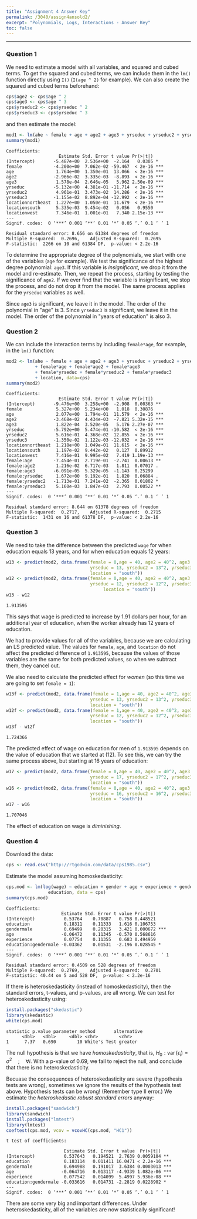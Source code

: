 ```yaml
---
title: "Assignment 4 Answer Key"
permalink: /3040/assign4ansold2/
excerpt: "Polynomials, Logs, Interactions - Answer Key"
toc: false
---
```


------------------------------------------------------------------------

### Question 1

We need to estimate a model with all variables, and squared and cubed terms. To get the squared and cubed terms, we can include them in the `lm()` function directly using `I()` (`I(age ^ 2)` for example). We can also create the squared and cubed terms beforehand:

```r
cps$age2 <- cps$age ^ 2
cps$age3 <- cps$age ^ 3
cps$yrseduc2 <- cps$yrseduc ^ 2
cps$yrseduc3 <- cps$yrseduc ^ 3
```

and then estimate the model:

```r
mod1 <- lm(ahe ~ female + age + age2 + age3 + yrseduc + yrseduc2 + yrseduc3 + location, data=cps)
summary(mod1)
```

```
Coefficients:
                    Estimate Std. Error t value Pr(>|t|)    
(Intercept)       -5.487e+00  2.536e+00  -2.164   0.0305 *  
female            -4.200e+00  7.062e-02 -59.467  < 2e-16 ***
age                1.764e+00  1.350e-01  13.066  < 2e-16 ***
age2              -2.966e-02  3.335e-03  -8.893  < 2e-16 ***
age3               1.578e-04  2.646e-05   5.962 2.50e-09 ***
yrseduc           -5.132e+00  4.381e-01 -11.714  < 2e-16 ***
yrseduc2           4.961e-01  3.473e-02  14.286  < 2e-16 ***
yrseduc3          -1.155e-02  8.892e-04 -12.992  < 2e-16 ***
locationnortheast  1.227e+00  1.050e-01  11.679  < 2e-16 ***
locationsouth      5.335e-03  9.454e-02   0.056   0.9550    
locationwest       7.346e-01  1.001e-01   7.340 2.15e-13 ***
---
Signif. codes:  0 ‘***’ 0.001 ‘**’ 0.01 ‘*’ 0.05 ‘.’ 0.1 ‘ ’ 1

Residual standard error: 8.656 on 61384 degrees of freedom
Multiple R-squared:  0.2696,	Adjusted R-squared:  0.2695 
F-statistic:  2266 on 10 and 61384 DF,  p-value: < 2.2e-16
```

To determine the appropriate degree of the polynomials, we start with one of the variables (`age` for example). We test the significance of the highest degree polynomial: `age3`. If this variable is _insignificant_, we drop it from the model and re-estimate. Then, we repeat the process, starting by testing the significance of `age2`. If we ever find that the variable is insignificant, we stop the process, and do not drop it from the model. The same process applies for the `yrseduc` variables as well.

Since `age3` is significant, we leave it in the model. The order of the polynomial in "age" is 3. Since `yrseduc3` is significant, we leave it in the model. The order of the polynomial in "years of education" is also 3.

### Question 2

We can include the interaction terms by including `female*age`, for example, in the `lm()` function:

```r
mod2 <- lm(ahe ~ female + age + age2 + age3 + yrseduc + yrseduc2 + yrseduc3 
           + female*age + female*age2 + female*age3 
           + female*yrseduc + female*yrseduc2 + female*yrseduc3 
           + location, data=cps)
summary(mod2)
```

```
Coefficients:
                    Estimate Std. Error t value Pr(>|t|)    
(Intercept)       -9.476e+00  3.258e+00  -2.908  0.00363 ** 
female             5.327e+00  5.234e+00   1.018  0.30876    
age                2.077e+00  1.794e-01  11.579  < 2e-16 ***
age2              -3.468e-02  4.434e-03  -7.821 5.32e-15 ***
age3               1.822e-04  3.520e-05   5.176 2.27e-07 ***
yrseduc           -5.792e+00  5.474e-01 -10.582  < 2e-16 ***
yrseduc2           5.616e-01  4.368e-02  12.855  < 2e-16 ***
yrseduc3          -1.350e-02  1.122e-03 -12.032  < 2e-16 ***
locationnortheast  1.218e+00  1.049e-01  11.615  < 2e-16 ***
locationsouth      1.197e-02  9.442e-02   0.127  0.89912    
locationwest       7.416e-01  9.995e-02   7.419 1.19e-13 ***
female:age        -7.454e-01  2.719e-01  -2.741  0.00613 ** 
female:age2        1.216e-02  6.717e-03   1.811  0.07017 .  
female:age3       -6.091e-05  5.329e-05  -1.143  0.25299    
female:yrseduc     1.672e+00  9.192e-01   1.820  0.06884 .  
female:yrseduc2   -1.713e-01  7.241e-02  -2.365  0.01802 *  
female:yrseduc3    5.160e-03  1.847e-03   2.793  0.00522 ** 
---
Signif. codes:  0 ‘***’ 0.001 ‘**’ 0.01 ‘*’ 0.05 ‘.’ 0.1 ‘ ’ 1

Residual standard error: 8.644 on 61378 degrees of freedom
Multiple R-squared:  0.2717,	Adjusted R-squared:  0.2715 
F-statistic:  1431 on 16 and 61378 DF,  p-value: < 2.2e-16
```

### Question 3

We need to take the difference between the predicted `wage` for when education equals 13 years, and for when education equals 12 years:

```r
w13 <- predict(mod2, data.frame(female = 0,age = 40, age2 = 40^2, age3 = 40^3, 
                                yrseduc = 13, yrseduc2 = 13^2, yrseduc3 = 13^3,
                                location = "south"))
w12 <- predict(mod2, data.frame(female = 0,age = 40, age2 = 40^2, age3 = 40^3,
                                yrseduc = 12, yrseduc2 = 12^2, yrseduc3 = 12^3, 
                                     location = "south"))
w13 - w12
```

```
1.913595
```

This says that wage is predicted to increase by 1.91 dollars per hour, for an additional year of education, when the worker already has 12 years of education.

We had to provide values for all of the variables, because we are calculating an LS predicted value. The values for `female`, `age`, and `location` do not affect the predicted difference of `1.913595`, because the values of those variables are the same for both predicted values, so when we subtract them, they cancel out.

We also need to calculate the predicted effect for _women_ (so this time we are going to set `female = 1`):

```r
w13f <- predict(mod2, data.frame(female = 1,age = 40, age2 = 40^2, age3 = 40^3, 
                                yrseduc = 13, yrseduc2 = 13^2, yrseduc3 = 13^3,
                                location = "south"))
w12f <- predict(mod2, data.frame(female = 1,age = 40, age2 = 40^2, age3 = 40^3,
                                yrseduc = 12, yrseduc2 = 12^2, yrseduc3 = 12^3, 
                                location = "south"))
w13f - w12f
```

```
1.724366
```

The predicted effect of wage on education for men of `1.913595` depends on the value of education that we started at (12). To see this, we can try the same process above, but starting at 16 years of education:

```r
w17 <- predict(mod2, data.frame(female = 0,age = 40, age2 = 40^2, age3 = 40^3, 
                                yrseduc = 17, yrseduc2 = 17^2, yrseduc3 = 17^3,
                                location = "south"))
w16 <- predict(mod2, data.frame(female = 0,age = 40, age2 = 40^2, age3 = 40^3,
                                yrseduc = 16, yrseduc2 = 16^2, yrseduc3 = 16^3, 
                                location = "south"))
w17 - w16
```

```
1.707046
```
The effect of education on wage is _diminishing_.

### Question 4

Download the data:

```r
cps <- read.csv("http://rtgodwin.com/data/cps1985.csv")
```

Estimate the model assuming homoskedasticity:

```r
cps.mod <- lm(log(wage) ~ education + gender + age + experience + gender *
                education, data = cps)
summary(cps.mod)
```

```
Coefficients:
                     Estimate Std. Error t value Pr(>|t|)    
(Intercept)           0.53764    0.70887   0.758 0.448521    
education             0.18311    0.11333   1.616 0.106753    
gendermale            0.69499    0.20315   3.421 0.000672 ***
age                  -0.06472    0.11345  -0.570 0.568616    
experience            0.07754    0.11355   0.683 0.494959    
education:gendermale -0.03362    0.01531  -2.196 0.028545 *  
---
Signif. codes:  0 ‘***’ 0.001 ‘**’ 0.01 ‘*’ 0.05 ‘.’ 0.1 ‘ ’ 1

Residual standard error: 0.4509 on 528 degrees of freedom
Multiple R-squared:  0.2769,	Adjusted R-squared:  0.2701 
F-statistic: 40.44 on 5 and 528 DF,  p-value: < 2.2e-16
```

If there is heteroskedasticity (instead of homoskedasticity), then the standard errors, t-values, and p-values, are all wrong. We can test for heteroskedasticity using:

```r
install.packages("skedastic")
library(skedastic)
white(cps.mod)
```

```
statistic p.value parameter method       alternative
      <dbl>   <dbl>     <dbl> <chr>        <chr>      
1      7.37   0.690        10 White's Test greater    
```

The null hypothesis is that we have _homoskedasticity_, that is, $H_0:\operatorname{var}(\epsilon_i) = \sigma^2 \quad ; \quad \forall i$. With a p-value of 0.69, we fail to reject the null, and conclude that there is no heteroskedasticity.

Becuase the consequences of heteroskedasticity are severe (hypothesis tests are wrong), sometimes we ignore the results of the hypothesis test above. Hypothesis tests can be wrong! (Remember type II error.) We estimate the _heteroskedastic robust standard errors_ anyway:

```r
install.packages("sandwich")
library(sandwich)
install.packages("lmtest")
library(lmtest)
coeftest(cps.mod, vcov = vcovHC(cps.mod, "HC1"))
```

```
t test of coefficients:

                      Estimate Std. Error t value  Pr(>|t|)    
(Intercept)           0.537643   0.194521  2.7639 0.0059104 ** 
education             0.183114   0.011411 16.0471 < 2.2e-16 ***
gendermale            0.694988   0.191017  3.6384 0.0003013 ***
age                  -0.064716   0.013117 -4.9339 1.082e-06 ***
experience            0.077542   0.014099  5.4997 5.936e-08 ***
education:gendermale -0.033616   0.014731 -2.2819 0.0228902 *  
---
Signif. codes:  0 ‘***’ 0.001 ‘**’ 0.01 ‘*’ 0.05 ‘.’ 0.1 ‘ ’ 1
```

There are some very big and important differences. Under heteroskedasticity, all of the variables are now statistically significant!
